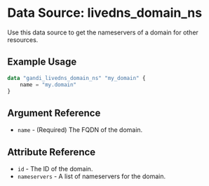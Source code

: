 # Data Source: livedns_domain_ns

Use this data source to get the nameservers of a domain for other resources.

## Example Usage

```terraform
data "gandi_livedns_domain_ns" "my_domain" {
    name = "my.domain"
}
```

## Argument Reference

- `name` - (Required) The FQDN of the domain.

## Attribute Reference

- `id` - The ID of the domain.
- `nameservers` - A list of nameservers for the domain.
